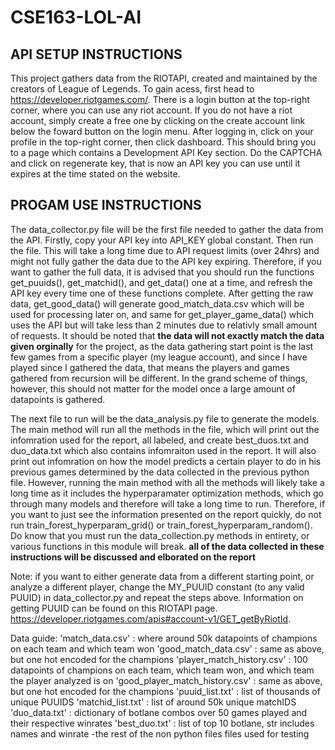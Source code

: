 # CSE163-LOL-AI

## API SETUP INSTRUCTIONS

This project gathers data from the RIOTAPI, created and maintained by the creators of League of Legends. To gain acess, first head to https://developer.riotgames.com/. There is a login button at the top-right corner, where you can use any riot account. If you do not have a riot account, simply create a free one by clicking on the create account link below the foward button on the login menu. After logging in, click on your profile in the top-right corner, then click dashboard. This should bring you to a page which contains a Development API Key section. Do the CAPTCHA and click on regenerate key, that is now an API key you can use until it expires at the time stated on the website. 

## PROGAM USE INSTRUCTIONS

The data_collector.py file will be the first file needed to gather the data from the API. Firstly, copy your API key into API_KEY global constant. Then run the file. This will take a long time due to API request limits (over 24hrs) and might not fully gather the data due to the API key expiring. Therefore, if you want to gather the full data, it is advised that you should run the functions get_puuids(), get_matchid(), and get_data() one at a time, and refresh the API key every time one of these functions complete. After getting the raw data, get_good_data() will generate good_match_data.csv which will be used for processing later on, and same for get_player_game_data() which uses the API but will take less than 2 minutes due to relativly small amount of requests. It should be noted that **the data will not exactly match the data given orginally** for the project, as the data gathering start point is the last few games from a specific player (my league account), and since I have played since I gathered the data, that means the players and games gathered from recursion will be different. In the grand scheme of things, however, this should not matter for the model once a large amount of datapoints is gathered.

The next file to run will be the data_analysis.py file to generate the models. The main method will run all the methods in the file, which will print out the infomration used for the report, all labeled, and create best_duos.txt and duo_data.txt which also contains infomraiton used in the report. It will also print out infomration on how the model predicts a certain player to do in his previous games determined by the data collected in the previous python file. However, running the main method with all the methods will likely take a long time as it includes the hyperparamater optimization methods, which go through many models and therefore will take a long time to run. Therefore, if you want to just see the information presented on the report quickly, do not run train_forest_hyperparam_grid() or train_forest_hyperparam_random(). Do know that you must run the data_collection.py methods in entirety, or various functions in this module will break. **all of the data collected in these instructions will be discussed and elborated on the report** 

Note: if you want to either generate data from a different starting point, or analyze a different player, change the MY_PUUID constant (to any valid PUUID) in data_collector.py and repeat the steps above. Information on getting PUUID can be found on this RIOTAPI page. https://developer.riotgames.com/apis#account-v1/GET_getByRiotId. 

Data guide:
'match_data.csv' : where around 50k datapoints of champions on each team and which team won
'good_match_data.csv' : same as above, but one hot encoded for the champions
'player_match_history.csv' : 100 datapoints of champions on each team, which team won, and which team the player analyzed is on
'good_player_match_history.csv' : same as above, but one hot encoded for the champions
'puuid_list.txt' : list of thousands of unique PUUIDS
'matchid_list.txt' : list of around 50k unique matchIDS
'duo_data.txt' : dictionary of botlane combos over 50 games played and their respective winrates
'best_duo.txt' : list of top 10 botlane, str includes names and winrate
-the rest of the non python files files used for testing
